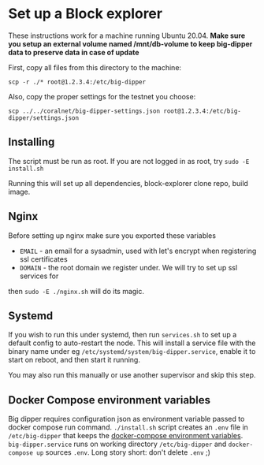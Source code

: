 # Set up a Block explorer

These instructions work for a machine running Ubuntu 20.04.
**Make sure you setup an external volume named /mnt/db-volume to 
keep big-dipper data to preserve data in case of update**

First, copy all files from this directory to the machine:

`scp -r ./* root@1.2.3.4:/etc/big-dipper`

Also, copy the proper settings for the testnet you choose:

`scp ../../coralnet/big-dipper-settings.json root@1.2.3.4:/etc/big-dipper/settings.json`

## Installing

The script must be run as root. If you are not logged in as root, try `sudo -E install.sh`

Running this will set up all dependencies, block-explorer clone repo, build image.

## Nginx

Before setting up nginx make sure you exported these variables

- `EMAIL` - an email for a sysadmin, used with let's encrypt when registering ssl certificates
- `DOMAIN` - the root domain we register under. We will try to set up ssl services for

then `sudo -E ./nginx.sh` will do its magic.

## Systemd

If you wish to run this under systemd, then run `services.sh` to set up a default config to auto-restart the node.
This will install a service file with the binary name under eg `/etc/systemd/system/big-dipper.service`,
enable it to start on reboot, and then start it running.

You may also run this manually or use another supervisor and skip this step.

## Docker Compose environment variables

Big dipper requires configuration json as environment variable passed to docker compose run command.
`./install.sh` script creates an `.env` file in `/etc/big-dipper` that keeps the [docker-compose environment
variables](https://docs.docker.com/compose/environment-variables/#the-env-file). `big-dipper.service` runs on working
directory `/etc/big-dipper` and `docker-compose up` sources `.env`. Long story short: don't delete `.env` ;)
